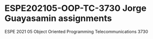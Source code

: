 # ESPE202105-OOP-TC-3730 Jorge Guayasamin assignments
ESPE 2021 05 Object Oriented Programming Telecommunications 3730
